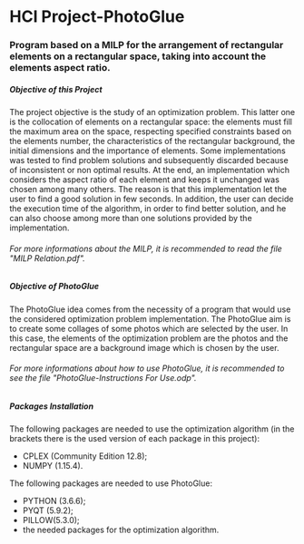 # HCI Project-PhotoGlue
### Program based on a MILP for the arrangement of rectangular elements on a rectangular space, taking into account the elements aspect ratio.

##### Objective of this Project

The project objective is the study of an optimization problem. This latter one is the collocation of elements on a rectangular space: the elements must fill the maximum area on the space, respecting specified constraints based on the elements number, the characteristics of the rectangular background, the initial dimensions and the importance of elements.
Some implementations was tested to find problem solutions and subsequently discarded because of inconsistent or non optimal results. At the end, an implementation which considers the aspect ratio of each element and keeps it unchanged was chosen among many others. The reason is that this implementation let the user to find a good solution in few seconds. In addition, the user can decide the execution time of the algorithm, in order to find better solution, and he can also choose among more than one solutions provided by the implementation.

###### For more informations about the MILP, it is recommended to read the file "MILP Relation.pdf".

##### Objective of PhotoGlue

The PhotoGlue idea comes from the necessity of a program that would use the considered optimization problem implementation. The PhotoGlue aim is to create some collages of some photos which are selected by the user. In this case, the elements of the optimization problem are the photos and the rectangular space are a background image which is chosen by the user.

###### For more informations about how to use PhotoGlue, it is recommended to see the file "PhotoGlue-Instructions For Use.odp".

##### Packages Installation

The following packages are needed to use the optimization algorithm (in the brackets there is the used version of each package in this project):

- CPLEX (Community Edition 12.8);
- NUMPY (1.15.4).

The following packages are needed to use PhotoGlue:

- PYTHON (3.6.6);
- PYQT (5.9.2);
- PILLOW(5.3.0);
- the needed packages for the optimization algorithm.
